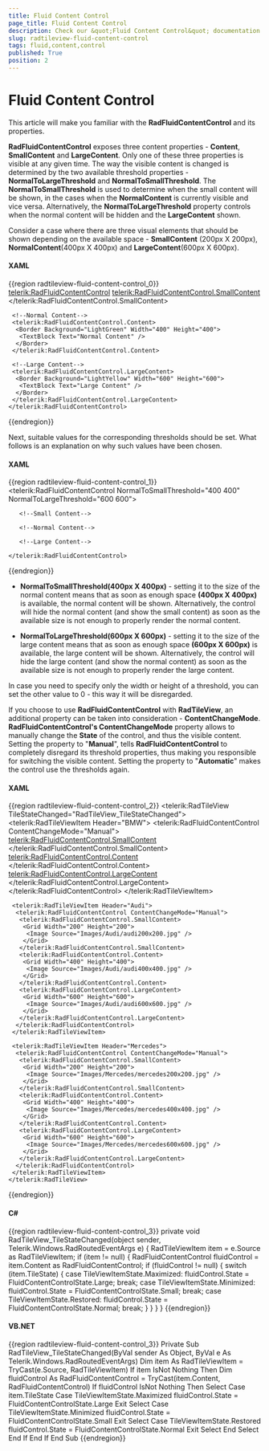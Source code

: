 ```yaml
---
title: Fluid Content Control
page_title: Fluid Content Control
description: Check our &quot;Fluid Content Control&quot; documentation article for the RadTileView {{ site.framework_name }} control.
slug: radtileview-fluid-content-control
tags: fluid,content,control
published: True
position: 2
---
```


# Fluid Content Control

This article will make you familiar with the __RadFluidContentControl__ and its properties.

__RadFluidContentControl__ exposes three content properties - __Content__, __SmallContent__ and __LargeContent__. Only one of these three properties is visible at any given time. The way the visible content is changed is determined by the two available threshold properties - __NormalToLargeThreshold__ and __NormalToSmallThreshold__. The __NormalToSmallThreshold__ is used to determine when the small content will be shown, in the cases when the __NormalContent__ is currently visible and vice versa. Alternatively, the __NormalToLargeThreshold__ property controls when the normal content will be hidden and the __LargeContent__ shown.                

Consider a case where there are three visual elements that should be shown depending on the available space - __SmallContent__ (200px X 200px), __NormalContent__(400px X 400px) and __LargeContent__(600px X 600px).                

#### __XAML__

{{region radtileview-fluid-content-control_0}}
	<telerik:RadFluidContentControl>
	 <!--Small Content-->
	 <telerik:RadFluidContentControl.SmallContent>
	  <Border Background="LightBlue" Width="200" Height="200">
	   <TextBlock Text="Small Content" />
	  </Border>
	 </telerik:RadFluidContentControl.SmallContent>
	
	 <!--Normal Content-->
	 <telerik:RadFluidContentControl.Content>
	  <Border Background="LightGreen" Width="400" Height="400">
	   <TextBlock Text="Normal Content" />
	  </Border>
	 </telerik:RadFluidContentControl.Content>
	
	 <!--Large Content-->
	 <telerik:RadFluidContentControl.LargeContent>
	  <Border Background="LightYellow" Width="600" Height="600">
	   <TextBlock Text="Large Content" />
	  </Border>
	 </telerik:RadFluidContentControl.LargeContent>
	</telerik:RadFluidContentControl>
{{endregion}}

Next, suitable values for the corresponding thresholds should be set. What follows is an explanation on why such values have been chosen.

#### __XAML__

{{region radtileview-fluid-content-control_1}}
	<telerik:RadFluidContentControl NormalToSmallThreshold="400 400" NormalToLargeThreshold="600 600">
	
	   <!--Small Content-->
	
	   <!--Normal Content-->
	
	   <!--Large Content-->
	
	</telerik:RadFluidContentControl>
{{endregion}}

* __NormalToSmallThreshold(400px X 400px)__ - setting it to the size of the normal content means that as soon as enough space __(400px X 400px)__ is available, the normal content will be shown. Alternatively, the control will hide the normal content (and show the small content) as soon as the available size is not enough to properly render the normal content.                        

* __NormalToLargeThreshold(600px X 600px)__ - setting it to the size of the large content means that as soon as enough space __(600px X 600px)__ is available, the large content will be shown. Alternatively, the control will hide the large content (and show the normal content) as soon as the available size is not enough to properly render the large content.

In case you need to specify only the width or height of a threshold, you can set the other value to 0 - this way it will be disregarded.

If you choose to use __RadFluidContentControl__ with __RadTileView__, an additional property can be taken into consideration - __ContentChangeMode__. __RadFluidContentControl's ContentChangeMode__ property allows to manually change the __State__ of the control, and thus the visible content. Setting the property to "__Manual__", tells __RadFluidContentControl__ to completely disregard its threshold properties, thus making you responsible for switching the visible content. Setting the property to "__Automatic__" makes the control use the thresholds again.

#### __XAML__

{{region radtileview-fluid-content-control_2}}
	<telerik:RadTileView TileStateChanged="RadTileView_TileStateChanged">
	 <telerik:RadTileViewItem Header="BMW">
	  <telerik:RadFluidContentControl ContentChangeMode="Manual">
	   <telerik:RadFluidContentControl.SmallContent>
	    <Grid Width="200" Height="200">
	     <Image Source="Images/BMW/bmw200x200.jpg" />
	    </Grid>
	   </telerik:RadFluidContentControl.SmallContent>
	   <telerik:RadFluidContentControl.Content>
	    <Grid Width="400" Height="400">
	     <Image Source="Images/BMW/bmw400x400.jpg" />
	    </Grid>
	   </telerik:RadFluidContentControl.Content>
	   <telerik:RadFluidContentControl.LargeContent>
	    <Grid Width="600" Height="600">
	     <Image Source="Images/BMW/bmw600x600.jpg" />
	    </Grid>
	   </telerik:RadFluidContentControl.LargeContent>
	  </telerik:RadFluidContentControl>
	 </telerik:RadTileViewItem>
	
	 <telerik:RadTileViewItem Header="Audi">
	  <telerik:RadFluidContentControl ContentChangeMode="Manual">
	   <telerik:RadFluidContentControl.SmallContent>
	    <Grid Width="200" Height="200">
	     <Image Source="Images/Audi/audi200x200.jpg" />
	    </Grid>
	   </telerik:RadFluidContentControl.SmallContent>
	   <telerik:RadFluidContentControl.Content>
	    <Grid Width="400" Height="400">
	     <Image Source="Images/Audi/audi400x400.jpg" />
	    </Grid>
	   </telerik:RadFluidContentControl.Content>
	   <telerik:RadFluidContentControl.LargeContent>
	    <Grid Width="600" Height="600">
	     <Image Source="Images/Audi/audi600x600.jpg" />
	    </Grid>
	   </telerik:RadFluidContentControl.LargeContent>
	  </telerik:RadFluidContentControl>
	 </telerik:RadTileViewItem>
	
	 <telerik:RadTileViewItem Header="Mercedes">
	  <telerik:RadFluidContentControl ContentChangeMode="Manual">
	   <telerik:RadFluidContentControl.SmallContent>
	    <Grid Width="200" Height="200">
	     <Image Source="Images/Mercedes/mercedes200x200.jpg" />
	    </Grid>
	   </telerik:RadFluidContentControl.SmallContent>
	   <telerik:RadFluidContentControl.Content>
	    <Grid Width="400" Height="400">
	     <Image Source="Images/Mercedes/mercedes400x400.jpg" />
	    </Grid>
	   </telerik:RadFluidContentControl.Content>
	   <telerik:RadFluidContentControl.LargeContent>
	    <Grid Width="600" Height="600">
	     <Image Source="Images/Mercedes/mercedes600x600.jpg" />
	    </Grid>
	   </telerik:RadFluidContentControl.LargeContent>
	  </telerik:RadFluidContentControl>
	 </telerik:RadTileViewItem>
	</telerik:RadTileView>
{{endregion}}

#### __C#__

{{region radtileview-fluid-content-control_3}}
	private void RadTileView_TileStateChanged(object sender, Telerik.Windows.RadRoutedEventArgs e)
	{
	 RadTileViewItem item = e.Source as RadTileViewItem;
	 if (item != null)
	 {
	  RadFluidContentControl fluidControl = item.Content as RadFluidContentControl;
	  if (fluidControl != null)
	  {
	   switch (item.TileState)
	   {
	    case TileViewItemState.Maximized:
	     fluidControl.State = FluidContentControlState.Large;
	     break;
	    case TileViewItemState.Minimized:
	     fluidControl.State = FluidContentControlState.Small;
	     break;
	    case TileViewItemState.Restored:
	     fluidControl.State = FluidContentControlState.Normal;
	     break;
	   }
	  }
	 }
	}
{{endregion}}

#### __VB.NET__

{{region radtileview-fluid-content-control_3}}
	Private Sub RadTileView_TileStateChanged(ByVal sender As Object, ByVal e As Telerik.Windows.RadRoutedEventArgs)
		Dim item As RadTileViewItem = TryCast(e.Source, RadTileViewItem)
		If item IsNot Nothing Then
			Dim fluidControl As RadFluidContentControl = TryCast(item.Content, RadFluidContentControl)
			If fluidControl IsNot Nothing Then
				Select Case item.TileState
					Case TileViewItemState.Maximized
						fluidControl.State = FluidContentControlState.Large
						Exit Select
					Case TileViewItemState.Minimized
						fluidControl.State = FluidContentControlState.Small
						Exit Select
					Case TileViewItemState.Restored
						fluidControl.State = FluidContentControlState.Normal
						Exit Select
				End Select
			End If
		End If
	End Sub
{{endregion}}